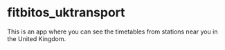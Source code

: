# fitbitos_uktransport
This is an app where you can see the timetables from stations near you in the United Kingdom.
